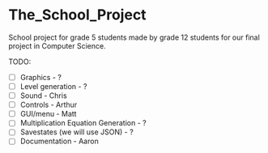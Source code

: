 The_School_Project
==================

School project for grade 5 students made by grade 12 students for our final project in Computer Science.

TODO:
- [ ] Graphics - ?
- [ ] Level generation - ?
- [ ] Sound - Chris
- [ ] Controls - Arthur
- [ ] GUI/menu - Matt
- [ ] Multiplication Equation Generation - ?
- [ ] Savestates (we will use JSON) - ?
- [ ] Documentation - Aaron
